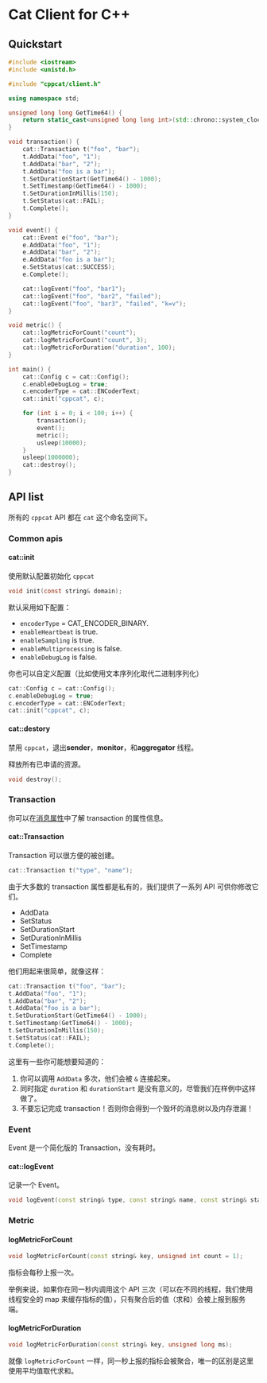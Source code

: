 # Cat Client for C++

## Quickstart

```cpp
#include <iostream>
#include <unistd.h>

#include "cppcat/client.h"

using namespace std;

unsigned long long GetTime64() {
    return static_cast<unsigned long long int>(std::chrono::system_clock::now().time_since_epoch().count() / 1000);
}

void transaction() {
    cat::Transaction t("foo", "bar");
    t.AddData("foo", "1");
    t.AddData("bar", "2");
    t.AddData("foo is a bar");
    t.SetDurationStart(GetTime64() - 1000);
    t.SetTimestamp(GetTime64() - 1000);
    t.SetDurationInMillis(150);
    t.SetStatus(cat::FAIL);
    t.Complete();
}

void event() {
    cat::Event e("foo", "bar");
    e.AddData("foo", "1");
    e.AddData("bar", "2");
    e.AddData("foo is a bar");
    e.SetStatus(cat::SUCCESS);
    e.Complete();

    cat::logEvent("foo", "bar1");
    cat::logEvent("foo", "bar2", "failed");
    cat::logEvent("foo", "bar3", "failed", "k=v");
}

void metric() {
    cat::logMetricForCount("count");
    cat::logMetricForCount("count", 3);
    cat::logMetricForDuration("duration", 100);
}

int main() {
    cat::Config c = cat::Config();
    c.enableDebugLog = true;
    c.encoderType = cat::ENCoderText;
    cat::init("cppcat", c);

    for (int i = 0; i < 100; i++) {
        transaction();
        event();
        metric();
        usleep(10000);
    }
    usleep(1000000);
    cat::destroy();
}
```

## API list

所有的 `cppcat` API 都在 `cat` 这个命名空间下。

### Common apis

#### cat::init

使用默认配置初始化 `cppcat`

```c
void init(const string& domain);
```

默认采用如下配置：

* `encoderType` = CAT_ENCODER_BINARY.
* `enableHeartbeat` is true.
* `enableSampling` is true.
* `enableMultiprocessing` is false.
* `enableDebugLog` is false.

你也可以自定义配置（比如使用文本序列化取代二进制序列化）

```cpp
cat::Config c = cat::Config();
c.enableDebugLog = true;
c.encoderType = cat::ENCoderText;
cat::init("cppcat", c);
```

#### cat::destory

禁用 `cppcat`，退出**sender**，**monitor**，和**aggregator** 线程。

释放所有已申请的资源。

```cpp
void destroy();
```

### Transaction

你可以在[消息属性](../../_/zh-CN.md#消息属性)中了解 transaction 的属性信息。

#### cat::Transaction

Transaction 可以很方便的被创建。

```cpp
cat::Transaction t("type", "name");
```

由于大多数的 transaction 属性都是私有的，我们提供了一系列 API 可供你修改它们。

* AddData
* SetStatus
* SetDurationStart
* SetDurationInMillis
* SetTimestamp
* Complete

他们用起来很简单，就像这样：

```cpp
cat::Transaction t("foo", "bar");
t.AddData("foo", "1");
t.AddData("bar", "2");
t.AddData("foo is a bar");
t.SetDurationStart(GetTime64() - 1000);
t.SetTimestamp(GetTime64() - 1000);
t.SetDurationInMillis(150);
t.SetStatus(cat::FAIL);
t.Complete();
```

这里有一些你可能想要知道的：

1. 你可以调用 `AddData` 多次，他们会被 `&` 连接起来。
2. 同时指定 `duration` 和 `durationStart` 是没有意义的，尽管我们在样例中这样做了。
3. 不要忘记完成 transaction！否则你会得到一个毁坏的消息树以及内存泄漏！

### Event

Event 是一个简化版的 Transaction，没有耗时。

#### cat::logEvent

记录一个 Event。

```cpp
void logEvent(const string& type, const string& name, const string& status = SUCCESS, const string& data = "");
```

### Metric

#### logMetricForCount

```cpp
void logMetricForCount(const string& key, unsigned int count = 1);
```

指标会每秒上报一次。

举例来说，如果你在同一秒内调用这个 API 三次（可以在不同的线程，我们使用线程安全的 map 来缓存指标的值），只有聚合后的值（求和）会被上报到服务端。


#### logMetricForDuration

```cpp
void logMetricForDuration(const string& key, unsigned long ms);
```

就像 `logMetricForCount` 一样，同一秒上报的指标会被聚合，唯一的区别是这里使用平均值取代求和。
